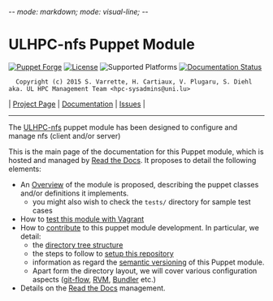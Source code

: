 -*- mode: markdown; mode: visual-line;  -*-

# ULHPC-nfs Puppet Module 

[![Puppet Forge](http://img.shields.io/puppetforge/v/ULHPC/nfs.svg)](https://forge.puppetlabs.com/ULHPC/nfs)
[![License](http://img.shields.io/:license-GPL3.0-blue.svg)](LICENSE)
![Supported Platforms](http://img.shields.io/badge/platform-debian-lightgrey.svg)
[![Documentation Status](https://readthedocs.org/projects/ulhpc-puppet-nfs/badge/?version=latest)](https://readthedocs.org/projects/ulhpc-puppet-nfs/?badge=latest)

      Copyright (c) 2015 S. Varrette, H. Cartiaux, V. Plugaru, S. Diehl aka. UL HPC Management Team <hpc-sysadmins@uni.lu>

| [Project Page](https://github.com/ULHPC/puppet-nfs) | [Documentation](http://ulhpc-puppet-nfs.readthedocs.org/en/latest/) | [Issues](https://github.com/ULHPC/puppet-nfs/issues) |


-----------
The [ULHPC-nfs](https://github.com/ULHPC/puppet-nfs) puppet module has been designed to configure and manage nfs (client and/or server)

This is the main page of the documentation for this Puppet module, which is hosted and managed by [Read the Docs](http://ulhpc-nfs.readthedocs.org/en/latest/).
It proposes to detail the following elements:

* An [Overview](overview.md) of the module is proposed, describing the puppet classes and/or definitions it implements.
     - you might also wish to check the `tests/` directory for sample test cases 
* How to [test this module with Vagrant](vagrant.md)
* How to [contribute](contributing/index.md) to this puppet module development. In particular, we detail:
     - the [directory tree structure](contributing/layout.md)
	 - the steps to follow to [setup this repository](contributing/setup.md)
	 - information as regard the [semantic versioning](contributing/versioning.md) of this Puppet module. 
     - Apart form the directory layout, we will cover various configuration aspects ([git-flow](https://github.com/nvie/gitflow), [RVM](https://rvm.io/), [Bundler](http://bundler.io/) etc.)
* Details on the [Read the Docs](http://ulhpc-puppet-nfs.readthedocs.org/en/latest/) management.


